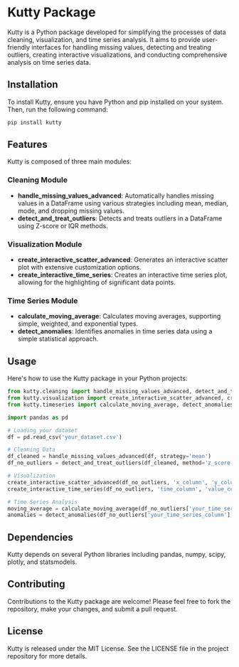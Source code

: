 # Kutty Package

Kutty is a Python package developed for simplifying the processes of data cleaning, visualization, and time series analysis. It aims to provide user-friendly interfaces for handling missing values, detecting and treating outliers, creating interactive visualizations, and conducting comprehensive analysis on time series data.

## Installation

To install Kutty, ensure you have Python and pip installed on your system. Then, run the following command:

```sh
pip install kutty
```

## Features

Kutty is composed of three main modules:

### Cleaning Module

- **handle_missing_values_advanced**: Automatically handles missing values in a DataFrame using various strategies including mean, median, mode, and dropping missing values.
- **detect_and_treat_outliers**: Detects and treats outliers in a DataFrame using Z-score or IQR methods.

### Visualization Module

- **create_interactive_scatter_advanced**: Generates an interactive scatter plot with extensive customization options.
- **create_interactive_time_series**: Creates an interactive time series plot, allowing for the highlighting of significant data points.

### Time Series Module

- **calculate_moving_average**: Calculates moving averages, supporting simple, weighted, and exponential types.
- **detect_anomalies**: Identifies anomalies in time series data using a simple statistical approach.

## Usage

Here's how to use the Kutty package in your Python projects:

```python
from kutty.cleaning import handle_missing_values_advanced, detect_and_treat_outliers
from kutty.visualization import create_interactive_scatter_advanced, create_interactive_time_series
from kutty.timeseries import calculate_moving_average, detect_anomalies

import pandas as pd

# Loading your dataset
df = pd.read_csv('your_dataset.csv')

# Cleaning Data
df_cleaned = handle_missing_values_advanced(df, strategy='mean')
df_no_outliers = detect_and_treat_outliers(df_cleaned, method='z_score', threshold=3)

# Visualization
create_interactive_scatter_advanced(df_no_outliers, 'x_column', 'y_column', 'color_column')
create_interactive_time_series(df_no_outliers, 'time_column', 'value_column', title='My Time Series Plot')

# Time Series Analysis
moving_average = calculate_moving_average(df_no_outliers['your_time_series_column'], window=10, type='simple')
anomalies = detect_anomalies(df_no_outliers['your_time_series_column'])
```

## Dependencies

Kutty depends on several Python libraries including pandas, numpy, scipy, plotly, and statsmodels.

## Contributing

Contributions to the Kutty package are welcome! Please feel free to fork the repository, make your changes, and submit a pull request.

## License

Kutty is released under the MIT License. See the LICENSE file in the project repository for more details.